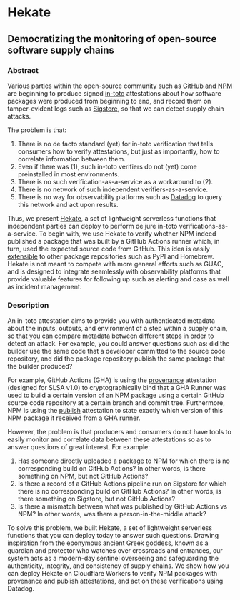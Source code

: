 # Hekate

## Democratizing the monitoring of open-source software supply chains

### Abstract

Various parties within the open-source community such as [GitHub and NPM](https://github.blog/2023-04-19-introducing-npm-package-provenance/) are beginning to produce signed [in-toto](https://in-toto.io/) attestations about how software packages were produced from beginning to end, and record them on tamper-evident logs such as [Sigstore](https://sigstore.dev/), so that we can detect supply chain attacks.

The problem is that:
1. There is no de facto standard (yet) for in-toto verification that tells consumers how to verify attestations, but just as importantly, how to correlate information between them.
2. Even if there was (1), such in-toto verifiers do not (yet) come preinstalled in most environments.
3. There is no such verification-as-a-service as a workaround to (2).
4. There is no network of such independent verifiers-as-a-service.
5. There is no way for observability platforms such as [Datadog](https://www.datadoghq.com/) to query this network and act upon results.

Thus, we present [Hekate](https://github.com/trishankatdatadog/hekate), a set of lightweight serverless functions that independent parties can deploy to perform de jure in-toto verifications-as-a-service. To begin with, we use Hekate to verify whether NPM indeed published a package that was built by a GitHub Actions runner which, in turn, used the expected source code from GitHub. This idea is easily [extensible](https://github.com/ossf/wg-securing-software-repos/blob/main/docs/build-provenance-for-all-package-registries.md) to other package repositories such as PyPI and Homebrew. Hekate is not meant to compete with more general efforts such as GUAC, and is designed to integrate seamlessly with observability platforms that provide valuable features for following up such as alerting and case as well as incident management.

### Description

An in-toto attestation aims to provide you with authenticated metadata about the inputs, outputs, and environment of a step within a supply chain, so that you can compare metadata between different steps in order to detect an attack. For example, you could answer questions such as: did the builder use the same code that a developer committed to the source code repository, and did the package repository publish the same package that the builder produced?

For example, GitHub Actions (GHA) is using the [provenance](https://slsa.dev/provenance/v1) attestation (designed for SLSA v1.0) to cryptographically bind that a GHA Runner was used to build a certain version of an NPM package using a certain GitHub source code repository at a certain branch and commit tree. Furthermore, NPM is using the [publish](https://github.com/npm/attestation/tree/main/specs/publish/v0.1) attestation to state exactly which version of this NPM package it received from a GHA runner.

However, the problem is that producers and consumers do not have tools to easily monitor and correlate data between these attestations so as to answer questions of great interest. For example:
1. Has someone directly uploaded a package to NPM for which there is no corresponding build on GitHub Actions? In other words, is there something on NPM, but not GitHub Actions?
2. Is there a record of a GitHub Actions pipeline run on Sigstore for which there is no corresponding build on GitHub Actions? In other words, is there something on Sigstore, but not GitHub Actions?
3. Is there a mismatch between what was published by GitHub Actions vs NPM? In other words, was there a person-in-the-middle attack?

To solve this problem, we built Hekate, a set of lightweight serverless functions that you can deploy today to answer such questions. Drawing inspiration from the eponymous ancient Greek goddess, known as a guardian and protector who watches over crossroads and entrances, our system acts as a modern-day sentinel overseeing and safeguarding the authenticity, integrity, and consistency of supply chains. We show how you can deploy Hekate on Cloudflare Workers to verify NPM packages with provenance and publish attestations, and act on these verifications using Datadog.
